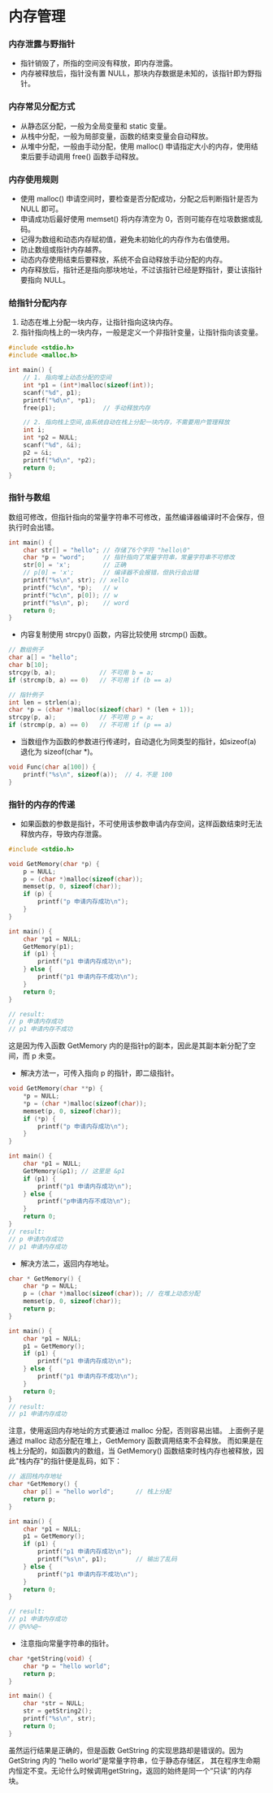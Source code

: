 
内存管理
=========

### 内存泄露与野指针

- 指针销毁了，所指的空间没有释放，即内存泄露。
- 内存被释放后，指针没有置 NULL，那块内存数据是未知的，该指针即为野指针。

### 内存常见分配方式

- 从静态区分配，一般为全局变量和 static 变量。
- 从栈中分配，一般为局部变量，函数的结束变量会自动释放。
- 从堆中分配，一般由手动分配，使用 malloc() 申请指定大小的内存，使用结束后要手动调用 free() 函数手动释放。

### 内存使用规则

- 使用  malloc() 申请空间时，要检查是否分配成功，分配之后判断指针是否为 NULL 即可。
- 申请成功后最好使用 memset() 将内存清空为 0，否则可能存在垃圾数据或乱码。
- 记得为数组和动态内存赋初值，避免未初始化的内存作为右值使用。
- 防止数组或指针内存越界。
- 动态内存使用结束后要释放，系统不会自动释放手动分配的内存。
- 内存释放后，指针还是指向那块地址，不过该指针已经是野指针，要让该指针要指向 NULL。

### 给指针分配内存

1. 动态在堆上分配一块内存，让指针指向这块内存。
2. 指针指向栈上的一块内存，一般是定义一个非指针变量，让指针指向该变量。

```c
#include <stdio.h>
#include <malloc.h>

int main() {
    // 1. 指向堆上动态分配的空间
    int *p1 = (int*)malloc(sizeof(int));
    scanf("%d", p1);
    printf("%d\n", *p1);
    free(p1);             // 手动释放内存

    // 2. 指向栈上空间,由系统自动在栈上分配一块内存，不需要用户管理释放
    int i;
    int *p2 = NULL;
    scanf("%d", &i);
    p2 = &i;
    printf("%d\n", *p2);
    return 0;  
}
```

### 指针与数组

数组可修改，但指针指向的常量字符串不可修改，虽然编译器编译时不会保存，但执行时会出错。

```c
int main() {
    char str[] = "hello"; // 存储了6个字符 "hello\0"
    char *p = "word";     // 指针指向了常量字符串，常量字符串不可修改
    str[0] = 'x';         // 正确
    // p[0] = 'x';        // 编译器不会报错，但执行会出错
    printf("%s\n", str); // xello
    printf("%c\n", *p);   // w
    printf("%c\n", p[0]); // w
    printf("%s\n", p);    // word
    return 0;
}
```

- 内容复制使用 strcpy() 函数，内容比较使用 strcmp() 函数。

```c
// 数组例子
char a[] = "hello";
char b[10];
strcpy(b, a);            // 不可用 b = a;
if (strcmp(b, a) == 0)   // 不可用 if (b == a)

// 指针例子
int len = strlen(a);
char *p = (char *)malloc(sizeof(char) * (len + 1));
strcpy(p, a);            // 不可用 p = a;
if (strcmp(p, a) == 0)   // 不可用 if (p == a)
```

- 当数组作为函数的参数进行传递时，自动退化为同类型的指针，如sizeof(a) 退化为 sizeof(char *)。

```c
void Func(char a[100]) {
    printf("%s\n", sizeof(a));  // 4，不是 100
}
```

### 指针的内存的传递

- 如果函数的参数是指针，不可使用该参数申请内存空间，这样函数结束时无法释放内存，导致内存泄露。

```c
#include <stdio.h>

void GetMemory(char *p) {
    p = NULL;
    p = (char *)malloc(sizeof(char));
    memset(p, 0, sizeof(char));
    if (p) {
        printf("p 申请内存成功\n");
    }
}

int main() {
    char *p1 = NULL;
    GetMemory(p1);
    if (p1) {
        printf("p1 申请内存成功\n");
    } else {
        printf("p1 申请内存不成功\n");
    }
    return 0;
}

// result:
// p 申请内存成功
// p1 申请内存不成功
```
这是因为传入函数 GetMemory 内的是指针p的副本，因此是其副本新分配了空间，而 p 未变。

- 解决方法一，可传入指向 p 的指针，即二级指针。

```c
void GetMemory(char **p) {
    *p = NULL;
    *p = (char *)malloc(sizeof(char));
    memset(p, 0, sizeof(char));
    if (*p) {
        printf("p 申请内存成功\n");
    }
}

int main() {
    char *p1 = NULL;
    GetMemory(&p1); // 这里是 &p1
    if (p1) {
        printf("p1 申请内存成功\n");
    } else {
        printf("p申请内存不成功\n");
    }
    return 0;
}
// result:
// p 申请内存成功
// p1 申请内存成功
```

- 解决方法二，返回内存地址。

```c
char * GetMemory() {
    char *p = NULL;
    p = (char *)malloc(sizeof(char)); // 在堆上动态分配
    memset(p, 0, sizeof(char));
    return p;
}

int main() {
    char *p1 = NULL;
    p1 = GetMemory();
    if (p1) {
        printf("p1 申请内存成功\n");
    } else {
        printf("p1 申请内存不成功\n");
    }
    return 0;
}
// result:
// p1 申请内存成功
```

注意，使用返回内存地址的方式要通过 malloc 分配，否则容易出错。
上面例子是通过 malloc 动态分配在堆上，GetMemory 函数调用结束不会释放。
而如果是在栈上分配的，如函数内的数组，当 GetMemory() 函数结束时栈内存也被释放，因此"栈内存"的指针便是乱码，如下：

```c
// 返回栈内存地址
char *GetMemory() {
    char p[] = "hello world";      // 栈上分配
    return p;
}

int main() {
    char *p1 = NULL;
    p1 = GetMemory();
    if (p1) {
        printf("p1 申请内存成功\n");
        printf("%s\n", p1);        // 输出了乱码
    } else {
        printf("p1 申请内存不成功\n");
    }
    return 0;
}

// result:
// p1 申请内存成功
// @%%%@~
```

- 注意指向常量字符串的指针。

```c
char *getString(void) {
    char *p = "hello world";
    return p;
}

int main() {
    char *str = NULL;
    str = getString2();
    printf("%s\n", str);
    return 0;
}
```

虽然运行结果是正确的，但是函数 GetString 的实现思路却是错误的。因为 GetString 内的 “hello world”是常量字符串，位于静态存储区，
其在程序生命期内恒定不变。无论什么时候调用getString，返回的始终是同一个“只读”的内存块。

